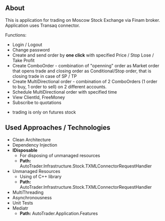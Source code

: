 ## About

This is application for trading on Moscow Stock Exchange via Finam broker.
Application uses Transaq connector.

Functions:
- Login / Logout
- Change password
- Create and send order by **one click** with specified Price / Stop Lose / Take Profit
- Create ComboOrder - combination of "openning" order as Market order that opens trade and closing order as Conditional/Stop order, that is closing trade in case of SP / TP
- Create MultiDirectional order - combination of 2 ComboOrders (1 order to buy, 1 order to sell) on 2 different accounts.
- Schedule MultiDirectional order with specified time
- View ClientId, FreeMoney
- Subscribe to quotations
* trading is only on futures stock

## Used Approaches / Technologies

- Clean Architecture
- Dependency Injection
- **IDisposable**
  - For disposing of unmanaged resources
  - **Path:** AutoTrader.Infrastructure.Stock.TXMLConnectorRequestHandler
- Unmanaged Resources
  - Using of C++ library
  - **Path:** AutoTrader.Infrastructure.Stock.TXMLConnectorRequestHandler
- MultiThreading
- Asynchronousness
- Unit Tests
- Mediatr
  - **Path:** AutoTrader.Application.Features